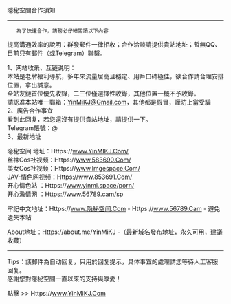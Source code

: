 隱秘空間合作須知
___________________________________________________________________________________                       
       為了快速合作，請務必仔細閱讀以下內容         

提高溝通效率的說明：群發郵件一律拒收；合作洽談請提供貴站地址；暫無QQ、目前只有郵件（或Telegram）聯繫。             
        
1、网站收录、互链说明：           
本站是老牌福利導航，多年來流量居高且穩定、用戶口碑極佳，欲合作請合理安排位置，拿出誠意。              
全站友鏈首位優先收錄，二三位僅選擇性收錄，其他位置一概不予收錄。                  
請認准本站唯一郵箱：YinMiKJ@Gmail.com，其他都是假冒，謹防上當受騙                  
2、廣告合作事宜                    
看到此回复，若您還沒有提供貴站地址，請提供一下。                  
Telegram賬號：@                                 
3、最新地址             
                                     
隐秘空间 地址：Https://www.YinMIKJ.Com/                                                                    
丝袜Cos社视频：Https://www.583690.Com/                                                                                                       
美女Cos社视频：Https://www.lmgespace.Com/                                                                                       
JAV-情色网视频：Https://www.853691.Com/                                                                    
开心情色站   ：Https://www.yinmi.space/porn/                                            
开心激情网   ：Https://www.56789.cam/sp                                                                               
                                            
牢記中文地址：Https://www.隐秘空间.Com -  Https://www.56789.Cam - 避免遺失本站                                  
                                                             
About地址：Https://about.me/YinMiKJ -（最新域名發布地址，永久可用，建議收藏）                            
___________________________________________________________________________________                           
Tips：該郵件為自动回复，只用於回复提示，具体事宜的處理請您等待人工客服回复。                                             
感謝您對隱秘空間一直以來的支持與厚愛！                            
                 
                                   
點擊 >> Https://www.YinMiKJ.Com                          
              
               
                 
